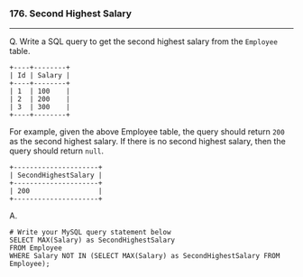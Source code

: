 ### 176. Second Highest Salary

---

Q. Write a SQL query to get the second highest salary from the `Employee` table.

``` mysql
+----+--------+
| Id | Salary |
+----+--------+
| 1  | 100    |
| 2  | 200    |
| 3  | 300    |
+----+--------+
```

For example, given the above Employee table, the query should return `200` as the second highest salary. If there is no second highest salary, then the query should return `null`.

``` mysql
+---------------------+
| SecondHighestSalary |
+---------------------+
| 200                 |
+---------------------+
```



A. 

``` mysql
# Write your MySQL query statement below
SELECT MAX(Salary) as SecondHighestSalary
FROM Employee 
WHERE Salary NOT IN (SELECT MAX(Salary) as SecondHighestSalary FROM Employee);
```

